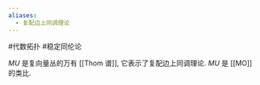 ```yaml
---
aliases:
  - 复配边上同调理论
---
```

#代数拓扑 
#稳定同伦论

$MU$ 是复向量丛的万有 [[Thom 谱]], 它表示了复配边上同调理论. $MU$ 是 [[MO]] 的类比.